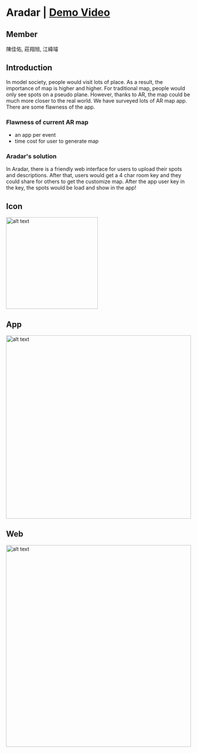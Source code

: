 # Aradar | [Demo Video](https://drive.google.com/file/d/1WSQEGcNr3RFRqP71XUIJpa4CmyhOtiMA/view?usp=sharing)


## Member
陳佳佑, 莊翔旭, 江緯璿

## Introduction
In model society, people would visit lots of place. As a result, the importance of map is higher and higher. For traditional map, people would only see spots on a pseudo plane. However, thanks to AR, the map could be much more closer to the real world. We have surveyed lots of AR map app. There are some flawness of the app.

### Flawness of current AR map
- an app per event
- time cost for user to generate map

### Aradar's solution
In Aradar, there is a friendly web interface for users to upload their spots and descriptions. After that, users would get a 4 char room key and they could share for others to get the customize map. After the app user key in the key, the spots would be load and show in the app!

## Icon
<img src="https://i.imgur.com/k9y13aR.png" alt="alt text" width="250" height="250">

## App
<img src="https://i.imgur.com/PzH9KMK.png" alt="alt text" width="100%" height="500">

## Web
<img src="https://i.imgur.com/YuB4wp9.png" alt="alt text" width="100%" height="550">
